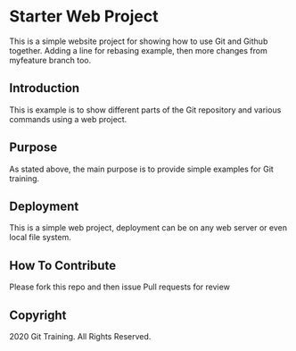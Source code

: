 # Starter Web Project

This is a simple website project for
showing how to use Git and Github together.
Adding a line for rebasing example,
then more changes from myfeature branch too.

## Introduction

This is example is to show different parts
of the Git repository and various commands
using a web project.

## Purpose

As stated above, the main purpose is to
provide simple examples for Git training.

## Deployment

This is a simple web project, deployment
can be on any web server or even local
file system.

## How To Contribute

Please fork this repo and then issue Pull requests for review

## Copyright

2020 Git Training. All Rights Reserved.